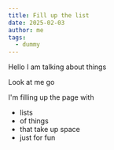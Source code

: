 ```yaml
---
title: Fill up the list
date: 2025-02-03
author: me
tags:
  - dummy
---
```


Hello I am talking about things

Look at me go

I'm filling up the page with
- lists
- of things
- that take up space
- just for fun
